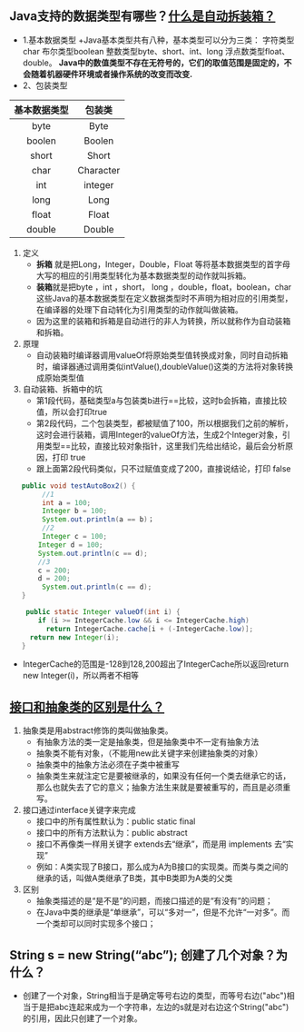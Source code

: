## Java支持的数据类型有哪些？[什么是自动拆装箱？](https://www.jb51.net/article/111847.htm)
+ 1.基本数据类型
+Java基本类型共有八种，基本类型可以分为三类：
字符类型char
布尔类型boolean
整数类型byte、short、int、long
浮点数类型float、double。
**Java中的数值类型不存在无符号的，它们的取值范围是固定的，不会随着机器硬件环境或者操作系统的改变而改变.**
+ 2、包装类型

| 基本数据类型 | 包装类 |
| :-----:|:-----: |
|byte|Byte|
| boolen|Boolen |
| short  | Short |
| char  |Character |
| int   |integer  |
| long  |Long |
| float    |Float |
| double   |Double |
1. 定义
   + **拆箱** 就是把Long，Integer，Double，Float 等将基本数据类型的首字母大写的相应的引用类型转化为基本数据类型的动作就叫拆箱。
   + **装箱**就是把byte ，int ，short， long ，double，float，boolean，char 这些Java的基本数据类型在定义数据类型时不声明为相对应的引用类型，在编译器的处理下自动转化为引用类型的动作就叫做装箱。
   + 因为这里的装箱和拆箱是自动进行的非人为转换，所以就称作为自动装箱和拆箱。
2. 原理
   + 自动装箱时编译器调用valueOf将原始类型值转换成对象，同时自动拆箱时，编译器通过调用类似intValue(),doubleValue()这类的方法将对象转换成原始类型值
2. 自动装箱、拆箱中的坑
   +  第1段代码，基础类型a与包装类b进行==比较，这时b会拆箱，直接比较值，所以会打印true
   +  第2段代码，二个包装类型，都被赋值了100，所以根据我们之前的解析，这时会进行装箱，调用Integer的valueOf方法，生成2个Integer对象，引用类型==比较，直接比较对象指针，这里我们先给出结论，最后会分析原因，打印 true
   + 跟上面第2段代码类似，只不过赋值变成了200，直接说结论，打印 false
```java
   public void testAutoBox2() {
        //1
        int a = 100;
        Integer b = 100;
        System.out.println(a == b)；
        //2
        Integer c = 100;
       Integer d = 100;
       System.out.println(c == d);
       //3   
       c = 200;
       d = 200;
        System.out.println(c == d);
   }
```
```java
    public static Integer valueOf(int i) {
       if (i >= IntegerCache.low && i <= IntegerCache.high)
         return IntegerCache.cache[i + (-IntegerCache.low)];
     return new Integer(i);
   }
```
+ IntegerCache的范围是-128到128,200超出了IntegerCache所以返回return new Integer(i)，所以两者不相等
## [接口和抽象类的区别是什么？](https://blog.csdn.net/My_name_is_ZwZ/article/details/80001121)
1. 抽象类是用abstract修饰的类叫做抽象类。
   + 有抽象方法的类一定是抽象类，但是抽象类中不一定有抽象方法
   + 抽象类不能有对象，（不能用new此关键字来创建抽象类的对象）
   + 抽象类中的抽象方法必须在子类中被重写
   + 抽象类生来就注定它是要被继承的，如果没有任何一个类去继承它的话，那么也就失去了它的意义；抽象方法生来就是要被重写的，而且是必须重写。
2. 接口通过interface关键字来完成
   + 接口中的所有属性默认为：public static final 
   + 接口中的所有方法默认为：public abstract
   + 接口不再像类一样用关键字 extends去“继承”，而是用 implements 去“实现”
   + 例如：A类实现了B接口，那么成为A为B接口的实现类。而类与类之间的继承的话，叫做A类继承了B类，其中B类即为A类的父类
3. 区别
   + 抽象类描述的是“是不是”的问题，而接口描述的是“有没有”的问题；
   + 在Java中类的继承是“单继承”，可以“多对一”，但是不允许“一对多”。而一个类却可以同时实现多个接口；
## String s = new String(“abc”); 创建了几个对象？为什么？
+ 创建了一个对象，String相当于是确定等号右边的类型，而等号右边("abc")相当于是把abc连起来成为一个字符串，左边的s就是对右边这个String("abc")的引用，因此只创建了一个对象。
